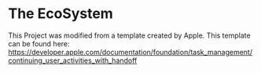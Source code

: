 # The EcoSystem
This Project was modified from a template created by Apple. This template can be found here:
https://developer.apple.com/documentation/foundation/task_management/continuing_user_activities_with_handoff
